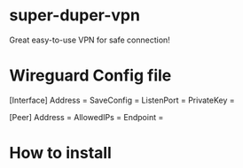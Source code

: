 # super-duper-vpn
Great easy-to-use VPN for safe connection!

# Wireguard Config file
[Interface]
Address = 
SaveConfig = 
ListenPort = 
PrivateKey = 

[Peer]
Address =
AllowedIPs =
Endpoint =


# How to install
